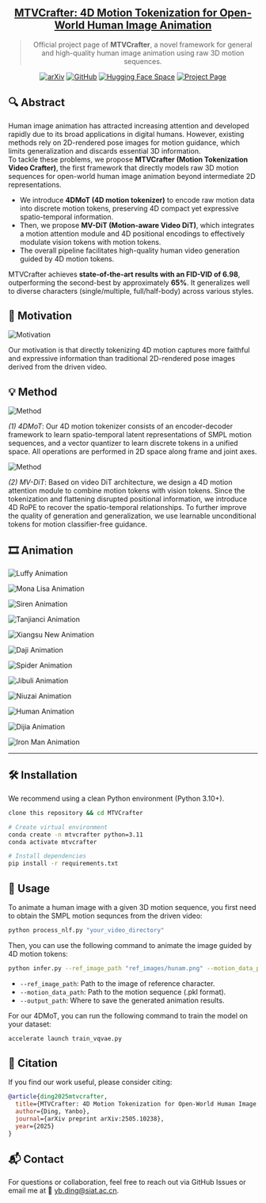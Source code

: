 <meta name="google-site-verification" content="-XQC-POJtlDPD3i2KSOxbFkSBde_Uq9obAIh_4mxTkM" />

<div align="center">

<h2><a href="https://www.arxiv.org/abs/2505.10238">MTVCrafter: 4D Motion Tokenization for Open-World Human Image Animation</a></h2>

> Official project page of **MTVCrafter**, a novel framework for general and high-quality human image animation using raw 3D motion sequences.

<!--
[Yanbo Ding](https://github.com/DINGYANB),
[Shaobin Zhuang](https://scholar.google.com/citations?user=PGaDirMAAAAJ&hl=zh-CN&oi=ao), 
[Kunchang Li](https://scholar.google.com/citations?user=D4tLSbsAAAAJ), 
[Zhengrong Yue](https://arxiv.org/search/?searchtype=author&query=Zhengrong%20Yue), 
[Yu Qiao](https://scholar.google.com/citations?user=gFtI-8QAAAAJ&hl), 
[Yali Wang†](https://scholar.google.com/citations?user=hD948dkAAAAJ)
-->

[![arXiv](https://img.shields.io/badge/arXiv-2408.10605-b31b1b.svg)](https://www.arxiv.org/abs/2505.10238)
[![GitHub](https://img.shields.io/badge/GitHub-MTVCrafter-blue?logo=github)](https://github.com/DINGYANB/MTVCrafter)
[![Hugging Face Space](https://img.shields.io/badge/%F0%9F%A4%97%20Hugging%20Face-Models-yellow)](https://huggingface.co/yanboding/)
[![Project Page](https://img.shields.io/badge/🌐%20Page-GitHub.io-brightgreen)](https://dingyanb.github.io/MTVCtafter/)

</div>


## 🔍 Abstract

Human image animation has attracted increasing attention and developed rapidly due to its broad applications in digital humans. However, existing methods rely on 2D-rendered pose images for motion guidance, which limits generalization and discards essential 3D information.  
To tackle these problems, we propose **MTVCrafter (Motion Tokenization Video Crafter)**, the first framework that directly models raw 3D motion sequences for open-world human image animation beyond intermediate 2D representations.

- We introduce **4DMoT (4D motion tokenizer)** to encode raw motion data into discrete motion tokens, preserving 4D compact yet expressive spatio-temporal information.
- Then, we propose **MV-DiT (Motion-aware Video DiT)**, which integrates a motion attention module and 4D positional encodings to effectively modulate vision tokens with motion tokens.
- The overall pipeline facilitates high-quality human video generation guided by 4D motion tokens.

MTVCrafter achieves **state-of-the-art results with an FID-VID of 6.98**, outperforming the second-best by approximately **65%**. It generalizes well to diverse characters (single/multiple, full/half-body) across various styles.

## 🎯 Motivation

![Motivation](./static/images/Motivation.png)

Our motivation is that directly tokenizing 4D motion captures more faithful and expressive information than traditional 2D-rendered pose images derived from the driven video.

## 💡 Method

![Method](./static/images/4DMoT.png)

*(1) 4DMoT*:
Our 4D motion tokenizer consists of an encoder-decoder framework to learn spatio-temporal latent representations of SMPL motion sequences,
and a vector quantizer to learn discrete tokens in a unified space.
All operations are performed in 2D space along frame and joint axes.

![Method](./static/images/MV-DiT.png)

*(2) MV-DiT*:
Based on video DiT architecture,
we design a 4D motion attention module to combine motion tokens with vision tokens.
Since the tokenization and flattening disrupted positional information,
we introduce 4D RoPE to recover the spatio-temporal relationships.
To further improve the quality of generation and generalization,
we use learnable unconditional tokens for motion classifier-free guidance.



## 🎞️ Animation

![Luffy Animation](./static/videos/luffy.gif)

![Mona Lisa Animation](./static/videos/monalisa.gif)

![Siren Animation](./static/videos/siren.gif)

![Tanjianci Animation](./static/videos/tanjianci.gif)

![Xiangsu New Animation](./static/videos/xiangsu.gif)

![Daji Animation](./static/videos/daji.gif)

![Spider Animation](./static/videos/spider.gif)

![Jibuli Animation](./static/videos/jibuli.gif)

![Niuzai Animation](./static/videos/niuzai.gif)

![Human Animation](./static/videos/human.gif)

![Dijia Animation](./static/videos/dijia.gif)

![Iron Man Animation](./static/videos/iron-man.gif)

---

## 🛠️ Installation

We recommend using a clean Python environment (Python 3.10+).

```bash
clone this repository && cd MTVCrafter

# Create virtual environment
conda create -n mtvcrafter python=3.11
conda activate mtvcrafter

# Install dependencies
pip install -r requirements.txt
```

## 🚀 Usage

To animate a human image with a given 3D motion sequence,
you first need to obtain the SMPL motion sequnces from the driven video:

```bash
python process_nlf.py "your_video_directory"
```

Then, you can use the following command to animate the image guided by 4D motion tokens:

```bash
python infer.py --ref_image_path "ref_images/hunam.png" --motion_data_path "data/sample_data.pkl" --output_path "inference_output"
```

- `--ref_image_path`: Path to the image of reference character.
- `--motion_data_path`: Path to the motion sequence (.pkl format).
- `--output_path`: Where to save the generated animation results.

For our 4DMoT, you can run the following command to train the model on your dataset:

```bash
accelerate launch train_vqvae.py
```


## 📄 Citation

If you find our work useful, please consider citing:

```bibtex
@article{ding2025mtvcrafter,
  title={MTVCrafter: 4D Motion Tokenization for Open-World Human Image Animation},
  author={Ding, Yanbo},
  journal={arXiv preprint arXiv:2505.10238},
  year={2025}
}
```

## 📬 Contact

For questions or collaboration, feel free to reach out via GitHub Issues
or email me at 📧 yb.ding@siat.ac.cn.
